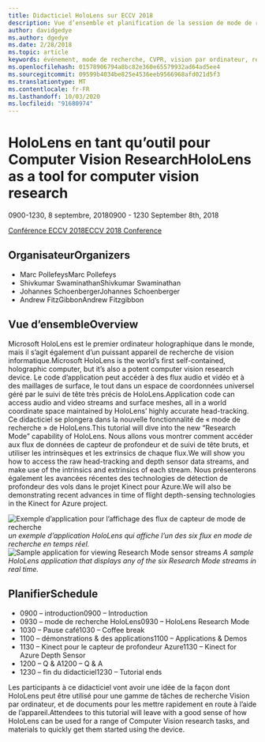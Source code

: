 ```yaml
---
title: Didacticiel HoloLens sur ECCV 2018
description: Vue d’ensemble et planification de la session de mode de recherche HoloLens, à remettre à la Conférence ECCV le 8 septembre 2018.
author: davidgedye
ms.author: dgedye
ms.date: 2/28/2018
ms.topic: article
keywords: événement, mode de recherche, CVPR, vision par ordinateur, recherche, HoloLens
ms.openlocfilehash: 01578906794a8bc82e360e65579932ad64ad5ee4
ms.sourcegitcommit: 09599b4034be825e4536eeb9566968afd021d5f3
ms.translationtype: MT
ms.contentlocale: fr-FR
ms.lasthandoff: 10/03/2020
ms.locfileid: "91680974"
---
```

# <a name="hololens-as-a-tool-for-computer-vision-research"></a><span data-ttu-id="b6dbd-104">HoloLens en tant qu’outil pour Computer Vision Research</span><span class="sxs-lookup"><span data-stu-id="b6dbd-104">HoloLens as a tool for computer vision research</span></span>
<span data-ttu-id="b6dbd-105">0900-1230, 8 septembre, 2018</span><span class="sxs-lookup"><span data-stu-id="b6dbd-105">0900 - 1230 September 8th, 2018</span></span>

[<span data-ttu-id="b6dbd-106">Conférence ECCV 2018</span><span class="sxs-lookup"><span data-stu-id="b6dbd-106">ECCV 2018 Conference</span></span>](https://eccv2018.org)

## <a name="organizers"></a><span data-ttu-id="b6dbd-107">Organisateur</span><span class="sxs-lookup"><span data-stu-id="b6dbd-107">Organizers</span></span>
* <span data-ttu-id="b6dbd-108">Marc Pollefeys</span><span class="sxs-lookup"><span data-stu-id="b6dbd-108">Marc Pollefeys</span></span>
* <span data-ttu-id="b6dbd-109">Shivkumar Swaminathan</span><span class="sxs-lookup"><span data-stu-id="b6dbd-109">Shivkumar Swaminathan</span></span>
* <span data-ttu-id="b6dbd-110">Johannes Schoenberger</span><span class="sxs-lookup"><span data-stu-id="b6dbd-110">Johannes Schoenberger</span></span>
* <span data-ttu-id="b6dbd-111">Andrew FitzGibbon</span><span class="sxs-lookup"><span data-stu-id="b6dbd-111">Andrew Fitzgibbon</span></span>

## <a name="overview"></a><span data-ttu-id="b6dbd-112">Vue d’ensemble</span><span class="sxs-lookup"><span data-stu-id="b6dbd-112">Overview</span></span>
<span data-ttu-id="b6dbd-113">Microsoft HoloLens est le premier ordinateur holographique dans le monde, mais il s’agit également d’un puissant appareil de recherche de vision informatique.</span><span class="sxs-lookup"><span data-stu-id="b6dbd-113">Microsoft HoloLens is the world’s first self-contained, holographic computer, but it’s also a potent computer vision research device.</span></span>
<span data-ttu-id="b6dbd-114">Le code d’application peut accéder à des flux audio et vidéo et à des maillages de surface, le tout dans un espace de coordonnées universel géré par le suivi de tête très précis de HoloLens.</span><span class="sxs-lookup"><span data-stu-id="b6dbd-114">Application code can access audio and video streams and surface meshes, all in a world coordinate space maintained by HoloLens’ highly accurate head-tracking.</span></span> <span data-ttu-id="b6dbd-115">Ce didacticiel se plongera dans la nouvelle fonctionnalité de « mode de recherche » de HoloLens.</span><span class="sxs-lookup"><span data-stu-id="b6dbd-115">This tutorial will dive into the new “Research Mode” capability of HoloLens.</span></span>
<span data-ttu-id="b6dbd-116">Nous allons vous montrer comment accéder aux flux de données de capteur de profondeur et de suivi de tête bruts, et utiliser les intrinsèques et les extrinsics de chaque flux.</span><span class="sxs-lookup"><span data-stu-id="b6dbd-116">We will show you how to access the raw head-tracking and depth sensor data streams, and make use of the intrinsics and extrinsics of each stream.</span></span>  <span data-ttu-id="b6dbd-117">Nous présenterons également les avancées récentes des technologies de détection de profondeur des vols dans le projet Kinect pour Azure.</span><span class="sxs-lookup"><span data-stu-id="b6dbd-117">We will also be demonstrating recent advances in time of flight depth-sensing technologies in the Kinect for Azure project.</span></span>

<span data-ttu-id="b6dbd-118">![Exemple d’application pour l’affichage des flux de capteur de mode de recherche ](../develop/platform-capabilities-and-apis/images/sensor-stream-viewer.jpg)
 *un exemple d’application HoloLens qui affiche l’un des six flux en mode de recherche en temps réel.*</span><span class="sxs-lookup"><span data-stu-id="b6dbd-118">![Sample application for viewing Research Mode sensor streams](../develop/platform-capabilities-and-apis/images/sensor-stream-viewer.jpg)
*A sample HoloLens application that displays any of the six Research Mode streams in real time.*</span></span>

## <a name="schedule"></a><span data-ttu-id="b6dbd-119">Planifier</span><span class="sxs-lookup"><span data-stu-id="b6dbd-119">Schedule</span></span>
* <span data-ttu-id="b6dbd-120">0900 – introduction</span><span class="sxs-lookup"><span data-stu-id="b6dbd-120">0900 – Introduction</span></span>
* <span data-ttu-id="b6dbd-121">0930 – mode de recherche HoloLens</span><span class="sxs-lookup"><span data-stu-id="b6dbd-121">0930 – HoloLens Research Mode</span></span>
* <span data-ttu-id="b6dbd-122">1030 – Pause café</span><span class="sxs-lookup"><span data-stu-id="b6dbd-122">1030 – Coffee break</span></span>
* <span data-ttu-id="b6dbd-123">1100 – démonstrations & des applications</span><span class="sxs-lookup"><span data-stu-id="b6dbd-123">1100 – Applications & Demos</span></span>
* <span data-ttu-id="b6dbd-124">1130 – Kinect pour le capteur de profondeur Azure</span><span class="sxs-lookup"><span data-stu-id="b6dbd-124">1130 – Kinect for Azure Depth Sensor</span></span>
* <span data-ttu-id="b6dbd-125">1200 – Q & A</span><span class="sxs-lookup"><span data-stu-id="b6dbd-125">1200 – Q & A</span></span>
* <span data-ttu-id="b6dbd-126">1230 – fin du didacticiel</span><span class="sxs-lookup"><span data-stu-id="b6dbd-126">1230 – Tutorial ends</span></span>

<span data-ttu-id="b6dbd-127">Les participants à ce didacticiel vont avoir une idée de la façon dont HoloLens peut être utilisé pour une gamme de tâches de recherche Vision par ordinateur, et de documents pour les mettre rapidement en route à l’aide de l’appareil.</span><span class="sxs-lookup"><span data-stu-id="b6dbd-127">Attendees to this tutorial will leave with a good sense of how HoloLens can be used for a range of Computer Vision research tasks, and materials to quickly get them started using the device.</span></span>
